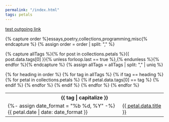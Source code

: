 ```yaml
---
permalink: "/index.html"
tags: petals
---
```


[test outgoing link](https://shera.gay)

{% capture order %}essays,poetry,collections,programming,misc{% endcapture %}
{% assign order = order | split: "," %}

{% capture allTags %}{% for post in collections.petals %}{{ post.data.tags[0] }}{% unless forloop.last == true %},{% endunless %}{% endfor %}{% endcapture %}
{% assign allTags = allTags | split: "," | uniq %}

<nav>
  <table>
  {% for heading in order %}
  {% for tag in allTags %}
  {% if tag == heading %}

<tbody>
  <tr>
    <th colspan="2">
      {{ tag | capitalize }}
    </th>
  </tr>
  {% for petal in collections.petals %}
  {% if petal.data.tags[0] == tag %}
  <tr>
    <td>
      <time>{%- assign date_format = "%b %d, %Y" -%} {{ petal.date | date: date_format }}</time>
    </td>
    <td>
      <a href="{{ petal.url }}" class="internal">{{ petal.data.title }}</a>
    </td>
  </tr>
  {% endif %}
  {% endfor %}

  </tbody>
  {% endif %}
  {% endfor %}
  {% endfor %}
  </table>
